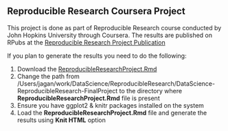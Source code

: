 ## Reproducible Research Coursera Project

This project is done as part of Reproducible Research course conducted by John Hopkins University through Coursera. The results are published on RPubs at the <a href="http://UPDATEURL.com">Reproducible Research Project Publication</a>

If you plan to generate the results you need to do the following:

1. Download the <a href="http://github.URL">ReproducibleResearchProject.Rmd</a>
1. Change the path from /Users/jagan/work/DataScience/ReproducibleResearch/DataScience-ReproducibleResearch-FinalProject to the directory where **ReproducibleResearchProject.Rmd** file is present
1. Ensure you have ggplot2 & knitr packages installed on the system
1. Load the **ReproducibleResearchProject.Rmd** file and generate the results using **Knit HTML** option
